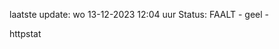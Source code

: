 laatste update: 
wo 13-12-2023 12:04   uur 
Status: FAALT - geel - 
<div class="service Y">httpstat</div>